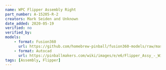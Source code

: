 ```yaml
---
name: WPC Flipper Assembly Right
part_number: A-15205-R-2
creators: Mark Seiden and Unknown
date_added: 2020-05-19
verified: no
verified_by:
models: 
    - format: Fusion360
      url: https://github.com/homebrew-pinball/fusion360-models/raw/master/flippers/WPC%20Flipper%20Assembly%20Right%20A-15205-R-2.f3d
    - format: Autocad
      url: https://pinballmakers.com/wiki/images/e/e6/Flipper_Assy_-_Williams_A-15205_%28Right%29.dwg
tags: [Assembly, Flipper]
---
```


